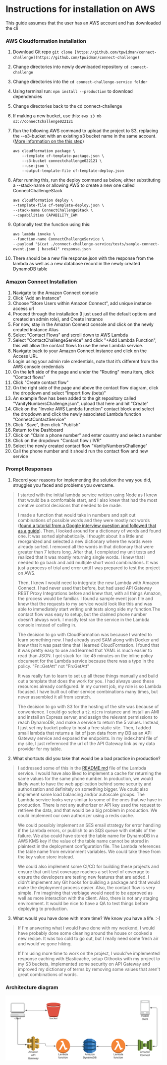 # Instructions for installation on AWS

This guide assumes that the user has an AWS account and has downloaded the cli

### AWS Cloudformation installation

1.  Download Git repo `git clone [https://github.com/tpwidman/connect-challenge](https://github.com/tpwidman/connect-challenge)`
2.  Change directories into newly downloaded repository `cd connect-challenge`
3.  Change directories into the `cd connect-challenge-service folder`
4.  Using terminal run: `npm install --production` to download dependencies
5.  Change directories back to the cd connect-challenge
6.  If making a new bucket, use this: `aws s3 mb s3://connectchallenge022121`
7.  Run the following AWS command to upload the project to S3, replacing the --s3-bucket with an existing s3 bucket name in the same account. ([More information on the this step](https://docs.aws.amazon.com/AWSCloudFormation/latest/UserGuide/using-cfn-cli-package.html))
    ```
	aws cloudformation package \
        --template cf-template-package.json \
        --s3-bucket connectchallenge022121 \
        --use-json \
        --output-template-file cf-template-deploy.json
    ```
8.  After running this, run the deploy command as below, either substituting a --stack-name or allowing AWS to create a new one called ConnectChallengeStack
    ```
	aws cloudformation deploy \
    --template-file cf-template-deploy.json \
    --stack-name ConnectChallengeStack \
    --capabilities CAPABILITY_IAM
	```
9.  Optionally test the function using this:

    ```
	aws lambda invoke \
    --function-name ConnectChallengeService \
    --payload "$(cat ./connect-challenge-service/tests/sample-connect-event.json | base64)" response.json
	```
10.  There should be a new file response.json with the response from the lambda as well as a new database record in the newly created DynamoDB table
    

### Amazon Connect Installation

1.  Navigate to the Amazon Connect console
2.  Click "Add an Instance"
3.  Choose "Store Users within Amazon Connect", add unique instance access url
4.  Proceed through the installation (I just used all the default options and created an admin role), and Create Instance
5.  For now, stay in the Amazon Connect console and click on the newly created Instance Alias
6.  Select "Contact Flows" and scroll down to AWS Lambda
7.  Select "ContactChallengeService" and click "+Add Lambda Function", this will allow the contact flows to use the new Lambda service.
8.  Navigate back to your Amazon Connect instance and click on the Access URL
9.  Login using your admin role credentials, note that it’s different from the AWS console credentials
10.  On the left side of the page and under the "Routing" menu item, click "Contact flows"
11.  Click "Create contact flow"
12.  On the right side of the page and above the contact flow diagram, click the dropdown and select "Import flow (beta)"
13.  An example flow has been added to the git repository called "VanityNumbersChallenge.json", upload that here and hit "Create"
14.  Click on the "Invoke AWS Lambda function" contact block and select the dropdown and click the newly associated Lambda function "ConnectContactService"
15.  Click "Save", then click "Publish"
16.  Return to the Dashboard
17.  Click on "Claim a phone number" and enter country and select a number
18.  Click on the dropdown "Contact flow / IVR"
19.  Select the newly created contact flow "VanityNumbersChallenge"
20.  Call the phone number and it should run the contact flow and new service

### Prompt Responses
1. Record your reasons for implementing the solution the way you did, struggles you faced and problems you overcame.
> I started with the initial lambda service written using Node as I knew that would be a comfortable start, and I also knew that had the most creative control decisions that needed to be made. 
> 
> I made a function that would take in numbers and spit out combinations of possible words and they were mostly not words ([found a tutorial from a Google interview question and followed that as a guide](https://www.youtube.com/watch?v=21OuwqIC56E)). Then, I looked around for a dictionary of words and found one. It was sorted alphabetically. I thought about it a little and reorganized and selected a new dictionary where the words were already sorted. I removed all the words in that dictionary that were greater than 7 letters long. After that, I completed my unit tests and realized that it was mostly returning single words. I knew that I needed to go back and add multiple short word combinations. It was just a process of trial and error until I was prepared to test the project on AWS.
> 
> Then, I knew I would need to integrate the new Lambda with Amazon Connect. I had never used that before, but had used API Gateway REST Proxy Integrations before and knew that, with all things Amazon, the process would be familiar. I found a sample event json file and knew that the requests to my service would look like this and was able to immediately start writing unit tests along side my function.The contact flow was easy to setup, but the claimed phone number doesn't always work. I mostly test ran the service in the Lambda console instead of calling in.
> 
> The decision to go with CloudFormation was because I wanted to learn something new. I had already used SAM along with Docker and knew that it was past time that I learned CloudFormation. I found that it was pretty easy to use and learned that YAML is much easier to read than JSON. I got stuck for like 45 minutes on the inline policy document for the Lambda service because there was a typo in the policy. "Fn::GetAtt" not "Fn:GetAtt"
> 
> It was really fun to learn to set up all these things manually and build out a template that does the work for you. I had always used these resources already configured. In my current job, my role is so Lambda focused. I have built out other service combinations many times, but never assembled it all from scratch.
> 
> The decision to go with S3 for the hosting of the site was because of convenience. I could go select a `t2.micro` instance and install an AMI and install an Express server, and assign the relevant permissions to reach DynamoDB, and make a service to return the 5 values. Instead, I just set my bucket policy to host a free static site. Then, I added small lambda that returns a list of json data from my DB as an API Gateway service and exposed the endpoints. In my index.html file of my site, I just referenced the url of the API Gateway link as my data provider for my table.
2. What shortcuts did you take that would be a bad practice in production?
> I addressed some of this in the [README.md](https://github.com/tpwidman/connect-challenge/tree/main/connect-challenge-service) file of the Lambda service. I would have also liked to implement a cache for returning the same values for the same phone number. In production, we would likely want to have the web application behind some security and authorization and definitely on something bigger. We could also implement some load balancing and/or autoscale groups. The Lambda service looks very similar to some of the ones that we have in production. There is not any authorizer or API key used the request to retrieve the data, and that would be a big problem in production. We could implement our own authorizer using a redis cache.
>
>We could possibly implement an SES email strategy for error handling if the Lambda errors, or publish to an SQS queue with details of the failure. We also could have stored the table name for DynamoDB in a AWS KMS key if the value of the table name cannot be stored in plaintext in the deployment configuration file. The Lambda references the table name from environment variables. We could take these from the key value store instead. 
>
>We could also implement some CI/CD for building these projects and ensure that unit test coverage reaches a set level of coverage to ensure the developers are testing new features that are added. I didn't implement any Git hooks for building a package and that would make the deployment process easier. Also, the contact flow is very simple. I'm imagining that verbiage would need to be approved as well as more interaction with the client. Also, there is not any staging environment. It would be nice to have a QA to test things before deploying to production.
3. What would you have done with more time? We know you have a life. :-)
> If I'm answering what I would have done with my weekend, I would have probably done some cleaning around the house or cooked a new recipe. It was too cold to go out, but I really need some fresh air and would've gone hiking.
>
>If I'm using more time to work on the project, I would've implemented response caching with Elasticache, setup Githooks with my project to my S3 buckets, implemented some security on API Gateway and improved my dictionary of terms by removing some values that aren't great combinations of words.

### Architecture diagram
![architecture-diagram](https://github.com/tpwidman/connect-challenge/blob/main/Connect%20flow%20diagram.png)